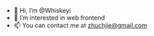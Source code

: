 - 👋 Hi, I’m @Whiskeyi
- 👀 I’m interested in web frontend
- 📫 You can contact me at zhuchjie@gmail.com
